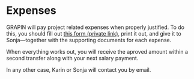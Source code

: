 # Expenses

GRAPIN will pay project related expenses when properly justified. To do this, you should fill out [this form (private link)](https://storage.grapin.ch/index.php/f/222253), print it out, and give it to Sonja—together with the supporting documents for each expense.

When everything works out, you will receive the aproved amount within a second transfer along with your next salary payment. 

In any other case, Karin or Sonja will contact you by email.